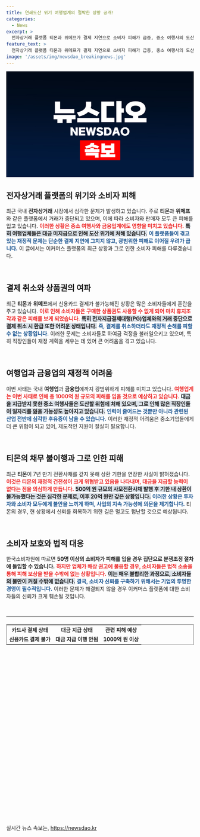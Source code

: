 ```yaml
---
title: 연쇄도산 위기 여행업계의 절박한 상황 공개!
categories:
  - News
excerpt: >
  전자상거래 플랫폼 티몬과 위메프가 결제 지연으로 소비자 피해가 급증, 중소 여행사의 도산 우려까지! 카드 결제 불가와 상품권 사용 중단으로 사태가 악화되는 지금, 금융업계의 경고는 무엇일까?
feature_text: >
  전자상거래 플랫폼 티몬과 위메프가 결제 지연으로 소비자 피해가 급증, 중소 여행사의 도산 우려까지! 카드 결제 불가와 상품권 사용 중단으로 사태가 악화되는 지금, 금융업계의 경고는 무엇일까?
image: '/assets/img/newsdao_breakingnews.jpg'
---
```


<p><img src="/assets/img/newsdao_breakingnews.jpg" alt="koreaapp 속보" /></p>

<h2 data-ke-size="size26">전자상거래 플랫폼의 위기와 소비자 피해</h2>

<p data-ke-size="size16">최근 국내 <b>전자상거래</b> 시장에서 심각한 문제가 발생하고 있습니다. 주로 <b>티몬</b>과 <b>위메프</b>와 같은 플랫폼에서 거래가 중단되고 있으며, 이에 따라 소비자와 판매자 모두 큰 피해를 입고 있습니다. <b><span style="color: #ee2323;">이러한 상황은 중소 여행사와 금융업계에도 영향을 미치고 있습니다.</span></b> <b><span style="background-color: #21538527;">특히 여행업체들은 대금 미지급으로 인해 도산 위기에 처해 있습니다.</span></b> <b><span style="color: #1a5490;">이 플랫폼들이 겪고 있는 재정적 문제는 단순한 결제 지연에 그치지 않고, 광범위한 피해로 이어질 우려가 큽니다.</span></b> 이 글에서는 이커머스 플랫폼의 최근 상황과 그로 인한 소비자 피해를 다루겠습니다.</p>

<p data-ke-size="size16">&nbsp;</p>

<h2 data-ke-size="size26">결제 취소와 상품권의 여파</h2>

<p data-ke-size="size16">최근 <b>티몬</b>과 <b>위메프</b>에서 신용카드 결제가 불가능해진 상황은 많은 소비자들에게 혼란을 주고 있습니다. <b><span style="color: #ee2323;">이로 인해 소비자들은 구매한 상품권도 사용할 수 없게 되어 마치 휴지조각과 같은 피해를 보게 되었습니다.</span></b> <b><span style="background-color: #21538527;">특히 전자지급결제대행(PG)업체와의 거래 중단으로 결제 취소 시 환급 또한 어려운 상태입니다.</span></b> <b><span style="color: #1a5490;">즉, 결제를 취소하더라도 재정적 손해를 피할 수 없는 상황입니다.</span></b> 이러한 문제는 소비자들로 하여금 걱정을 불러일으키고 있으며, 특히 직장인들이 재정 계획을 세우는 데 있어 큰 어려움을 겪고 있습니다.</p>

<p data-ke-size="size16">&nbsp;</p>

<h2 data-ke-size="size26">여행업과 금융업의 재정적 어려움</h2>

<p data-ke-size="size16">이번 사태는 국내 <b>여행업</b>과 <b>금융업</b>에까지 광범위하게 피해를 미치고 있습니다. <b><span style="color: #ee2323;">여행업계는 이번 사태로 인해 총 1000억 원 규모의 피해를 입을 것으로 예상하고 있습니다.</span></b> <b><span style="background-color: #21538527;">대금을 지급받지 못한 중소 여행사들은 도산할 위험에 처해 있으며, 그로 인해 많은 직장인들이 일자리를 잃을 가능성도 높아지고 있습니다.</span></b> <b><span style="color: #1a5490;">인력이 줄어드는 것뿐만 아니라 관련된 산업 전반에 심각한 후유증이 남을 수 있습니다.</span></b> 이러한 재정적 어려움은 중소기업들에게 더 큰 위협이 되고 있어, 제도적인 지원이 절실히 필요합니다.</p>

<p data-ke-size="size16">&nbsp;</p>

<h2 data-ke-size="size26">티몬의 채무 불이행과 그로 인한 피해</h2>

<p data-ke-size="size16">최근 <b>티몬</b>이 7년 만기 전환사채를 갚지 못해 상환 기한을 연장한 사실이 밝혀졌습니다. <b><span style="color: #ee2323;">이것은 티몬의 재정적 건전성이 크게 위협받고 있음을 나타내며, 대금을 지급할 능력이 없다는 점을 의심하게 만듭니다.</span></b> <b><span style="background-color: #21538527;">500억 원 규모의 사모전환사채 발행 후 기한 내 상환이 불가능했다는 것은 심각한 문제로, 이후 20억 원만 갚은 상황입니다.</span></b> <b><span style="color: #1a5490;">이러한 상황은 투자자와 소비자 모두에게 불안을 느끼게 하며, 사업의 지속 가능성에 의문을 제기합니다.</span></b> 티몬의 경우, 현 상황에서 신뢰를 회복하기 위한 길은 멀고도 험난할 것으로 예상됩니다.</p>

<p data-ke-size="size16">&nbsp;</p>

<h2 data-ke-size="size26">소비자 보호와 법적 대응</h2>

<p data-ke-size="size16">한국소비자원에 따르면 <b>50명 이상의 소비자가 피해를 입을 경우 집단으로 분쟁조정 절차에 돌입할 수 있습니다.</b> <b><span style="color: #ee2323;">하지만 업체가 배상 권고에 불응할 경우, 소비자들은 법적 소송을 통해 피해 보상을 받을 수밖에 없는 상황입니다.</span></b> <b><span style="background-color: #21538527;">이는 매우 불합리한 과정으로, 소비자들의 불만이 커질 수밖에 없습니다.</span></b> <b><span style="color: #1a5490;">결국, 소비자 신뢰를 구축하기 위해서는 기업의 투명한 경영이 필수적입니다.</span></b> 이러한 문제가 해결되지 않을 경우 이커머스 플랫폼에 대한 소비자들의 신뢰가 크게 훼손될 것입니다.</p>

<p data-ke-size="size16">&nbsp;</p>

<hr>

<table style="width: 100%; border: 1px solid #707070; border-collapse: collapse; margin-top: 20px;">
    <tr>
        <td style="text-align: center; height: 17px;"><b>카드사 결제 상태</b></td>
        <td style="text-align: center; height: 17px;"><b>대금 지급 상태</b></td>
        <td style="text-align: center; height: 17px;"><b>관련 피해 예상</b></td>
    </tr>
    <tr>
        <td style="text-align: center; height: 17px;"><b>신용카드 결제 불가</b></td>
        <td style="text-align: center; height: 17px;"><b>대금 지급 이행 안됨</b></td>
        <td style="text-align: center; height: 17px;"><b>1000억 원 이상</b></td>
    </tr>
</table>

<p data-ke-size="size16">&nbsp;</p>

<p data-ke-size="size16">&nbsp;</p> 

<p data-ke-size="size16">&nbsp;</p> 

<p data-ke-size="size16">&nbsp;</p> 

<p data-ke-size="size16">&nbsp;</p> 

<p data-ke-size="size16">&nbsp;</p> 

<p data-ke-size="size16">&nbsp;</p> 

<p data-ke-size="size16">&nbsp;</p> 

<p data-ke-size="size16">&nbsp;</p> 

<p data-ke-size="size16">&nbsp;</p> 

<p data-ke-size="size16">&nbsp;</p> 

<p data-ke-size="size16">&nbsp;</p> 

<p data-ke-size="size16">&nbsp;</p> 

<p data-ke-size="size16">&nbsp;</p> 

<p data-ke-size="size16">&nbsp;</p> 
실시간 뉴스 속보는, <a href="https://newsdao.kr" rel="dofollow">https://newsdao.kr</a>


